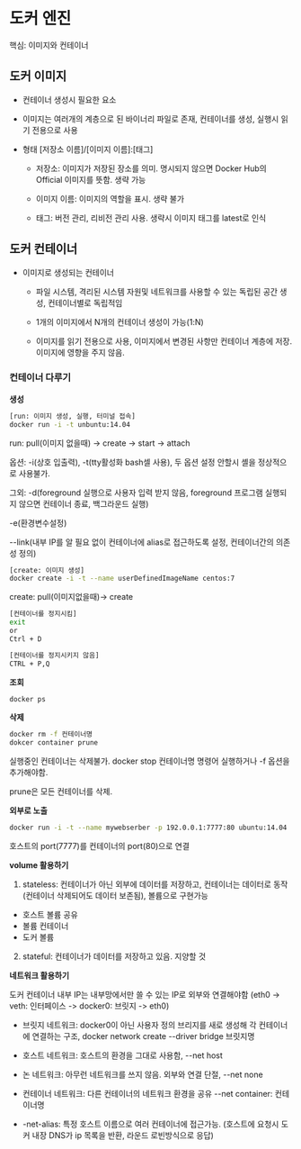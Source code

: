 # 도커 엔진

핵심: 이미지와 컨테이너

## 도커 이미지

- 컨테이너 생성시 필요한 요소

- 이미지는 여러개의 계층으로 된 바이너리 파일로 존재, 컨테이너를 생성, 실행시 읽기 전용으로 사용

- 형태 [저장소 이름]/[이미지 이름]:[태그]

  - 저장소: 이미지가 저장된 장소를 의미. 명시되지 않으면 Docker Hub의 Official 이미지를 뜻함. 생략 가능

  - 이미지 이름: 이미지의 역할을 표시. 생략 불가

  - 태그: 버전 관리, 리비전 관리 사용. 생략시 이미지 태그를 latest로 인식

## 도커 컨테이너

- 이미지로 생성되는 컨테이너

  - 파일 시스템, 격리된 시스템 자원및 네트워크를 사용할 수 있는 독립된 공간 생성, 컨테이너별로 독립적임

  - 1개의 이미지에서 N개의 컨테이너 생성이 가능(1:N)

  - 이미지를 읽기 전용으로 사용, 이미지에서 변경된 사항만 컨테이너 계층에 저장. 이미지에 영향을 주지 않음.

### 컨테이너 다루기

**생성**

```bash
[run: 이미지 생성, 실행, 터미널 접속]
docker run -i -t unbuntu:14.04
```

run: pull(이미지 없을때) -> create -> start -> attach

옵션: -i(상호 입출력), -t(tty활성화 bash셀 사용), 두 옵션 설정 안할시 셸을 정상적으로 사용불가.

그외: -d(foreground 실행으로 사용자 입력 받지 않음, foreground 프로그램 실행되지 않으면 컨테이너 종료, 백그라운드 실행)

-e(환경변수설정)

--link(내부 IP를 알 필요 없이 컨테이너에 alias로 접근하도록 설정, 컨테이너간의 의존성 정의)

```bash
[create: 이미지 생성]
docker create -i -t --name userDefinedImageName centos:7
```

create: pull(이미지없을때)-> create

```bash
[컨테이너를 정지시킴]
exit
or
Ctrl + D

[컨테이너를 정지시키지 않음]
CTRL + P,Q
```

**조회**

```bash
docker ps
```

**삭제**

```bash
docker rm -f 컨테이너명
dokcer container prune
```

실행중인 컨테이너는 삭제불가. docker stop 컨테이너명 명령어 실행하거나 -f 옵션을 추가해야함.

prune은 모든 컨테이너를 삭제.

**외부로 노출**

```bash
docker run -i -t --name mywebserber -p 192.0.0.1:7777:80 ubuntu:14.04
```

호스트의 port(7777)를 컨테이너의 port(80)으로 연결

**volume 활용하기**

1. stateless: 컨테이너가 아닌 외부에 데이터를 저장하고, 컨테이너는 데이터로 동작(컨테이너 삭제되어도 데이터 보존됨), 볼륨으로 구현가능

- 호스트 볼륨 공유
- 볼륨 컨테이너
- 도커 볼륨

2. stateful: 컨테이너가 데이터를 저장하고 있음. 지양할 것

**네트워크 활용하기**

도커 컨테이너 내부 IP는 내부망에서만 쓸 수 있는 IP로 외부와 연결해야함 (eth0 -> veth: 인터페이스 -> docker0: 브릿지 -> eth0)

- 브릿지 네트워크: docker0이 아닌 사용자 정의 브리지를 새로 생성해 각 컨테이너에 연결하는 구조, docker network create --driver bridge 브릿지명
- 호스트 네트워크: 호스트의 환경을 그대로 사용함, --net host
- 논 네트워크: 아무런 네트워크를 쓰지 않음. 외부와 연결 단절, --net none
- 컨테이너 네트워크: 다른 컨테이너의 네트워크 환경을 공유 --net container: 컨테이너명

- -net-alias: 특정 호스트 이름으로 여러 컨테이너에 접근가능. (호스트에 요청시 도커 내장 DNS가 ip 목록을 반환, 라운드 로빈방식으로 응답)
